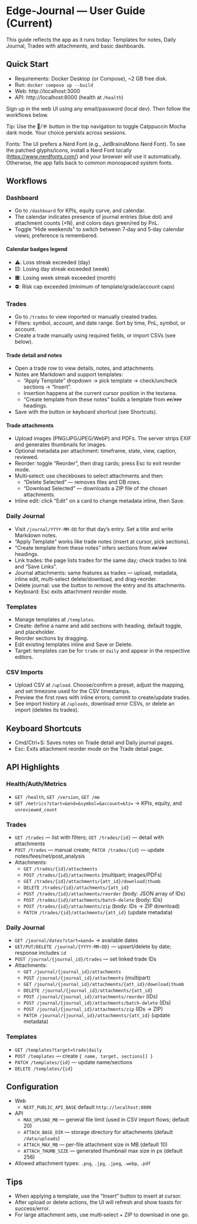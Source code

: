 # Edge‑Journal — User Guide (Current)

This guide reflects the app as it runs today: Templates for notes, Daily Journal, Trades with attachments, and basic dashboards.

## Quick Start
- Requirements: Docker Desktop (or Compose), ~2 GB free disk.
- Run: `docker compose up --build`
- Web: http://localhost:3000
- API: http://localhost:8000 (health at `/health`)

Sign up in the web UI using any email/password (local dev). Then follow the workflows below.

Tip: Use the 🌙/☀️ button in the top navigation to toggle Catppuccin Mocha dark mode. Your choice persists across sessions.

Fonts: The UI prefers a Nerd Font (e.g., JetBrainsMono Nerd Font). To see the patched glyphs/icons, install a Nerd Font locally (https://www.nerdfonts.com/) and your browser will use it automatically. Otherwise, the app falls back to common monospaced system fonts.

## Workflows

### Dashboard
- Go to `/dashboard` for KPIs, equity curve, and calendar.
- The calendar indicates presence of journal entries (blue dot) and attachment counts (×N), and colors days green/red by PnL.
- Toggle “Hide weekends” to switch between 7‑day and 5‑day calendar views; preference is remembered.

#### Calendar badges legend
- ⚠️: Loss streak exceeded (day)
- 🟨: Losing day streak exceeded (week)
- 🟧: Losing week streak exceeded (month)
- ⛔: Risk cap exceeded (minimum of template/grade/account caps)

### Trades
- Go to `/trades` to view imported or manually created trades.
- Filters: symbol, account, and date range. Sort by time, PnL, symbol, or account.
- Create a trade manually using required fields, or import CSVs (see below).

#### Trade detail and notes
- Open a trade row to view details, notes, and attachments.
- Notes are Markdown and support templates:
  - “Apply Template” dropdown → pick template → check/uncheck sections → “Insert”.
  - Insertion happens at the current cursor position in the textarea.
  - “Create template from these notes” builds a template from `##`/`###` headings.
- Save with the button or keyboard shortcut (see Shortcuts).

#### Trade attachments
- Upload images (PNG/JPG/JPEG/WebP) and PDFs. The server strips EXIF and generates thumbnails for images.
- Optional metadata per attachment: timeframe, state, view, caption, reviewed.
- Reorder: toggle “Reorder”, then drag cards; press Esc to exit reorder mode.
- Multi‑select: use checkboxes to select attachments and then:
  - “Delete Selected” — removes files and DB rows.
  - “Download Selected” — downloads a ZIP file of the chosen attachments.
- Inline edit: click “Edit” on a card to change metadata inline, then Save.

### Daily Journal
- Visit `/journal/YYYY-MM-DD` for that day’s entry. Set a title and write Markdown notes.
- “Apply Template” works like trade notes (insert at cursor, pick sections).
- “Create template from these notes” infers sections from `##`/`###` headings.
- Link trades: the page lists trades for the same day; check trades to link and “Save Links”.
- Journal attachments: same features as trades — upload, metadata, inline edit, multi‑select delete/download, and drag‑reorder.
- Delete journal: use the button to remove the entry and its attachments.
 - Keyboard: Esc exits attachment reorder mode.

### Templates
- Manage templates at `/templates`.
- Create: define a name and add sections with heading, default toggle, and placeholder.
- Reorder sections by dragging.
- Edit existing templates inline and Save or Delete.
- Target: templates can be for `trade` or `daily` and appear in the respective editors.

### CSV Imports
- Upload CSV at `/upload`. Choose/confirm a preset, adjust the mapping, and set timezone used for the CSV timestamps.
- Preview the first rows with inline errors; commit to create/update trades.
- See import history at `/uploads`, download error CSVs, or delete an import (deletes its trades).

## Keyboard Shortcuts
- Cmd/Ctrl+S: Saves notes on Trade detail and Daily journal pages.
- Esc: Exits attachment reorder mode on the Trade detail page.

## API Highlights

### Health/Auth/Metrics
- `GET /health`, `GET /version`, `GET /me`
- `GET /metrics?start=&end=&symbol=&account=&tz=` → KPIs, equity, and `unreviewed_count`

### Trades
- `GET /trades` — list with filters; `GET /trades/{id}` — detail with attachments
- `POST /trades` — manual create; `PATCH /trades/{id}` — update notes/fees/net/post_analysis
- Attachments:
  - `GET /trades/{id}/attachments`
  - `POST /trades/{id}/attachments` (multipart; images/PDFs)
  - `GET /trades/{id}/attachments/{att_id}/download|thumb`
  - `DELETE /trades/{id}/attachments/{att_id}`
  - `POST /trades/{id}/attachments/reorder` (body: JSON array of IDs)
  - `POST /trades/{id}/attachments/batch-delete` (body: IDs)
  - `POST /trades/{id}/attachments/zip` (body: IDs → ZIP download)
  - `PATCH /trades/{id}/attachments/{att_id}` (update metadata)

### Daily Journal
- `GET /journal/dates?start=&end=` → available dates
- `GET/PUT/DELETE /journal/{YYYY-MM-DD}` — upsert/delete by date; response includes `id`
- `POST /journal/{journal_id}/trades` — set linked trade IDs
- Attachments:
  - `GET /journal/{journal_id}/attachments`
  - `POST /journal/{journal_id}/attachments` (multipart)
  - `GET /journal/{journal_id}/attachments/{att_id}/download|thumb`
  - `DELETE /journal/{journal_id}/attachments/{att_id}`
  - `POST /journal/{journal_id}/attachments/reorder` (IDs)
  - `POST /journal/{journal_id}/attachments/batch-delete` (IDs)
  - `POST /journal/{journal_id}/attachments/zip` (IDs → ZIP)
  - `PATCH /journal/{journal_id}/attachments/{att_id}` (update metadata)

### Templates
- `GET /templates?target=trade|daily`
- `POST /templates` — create `{ name, target, sections[] }`
- `PATCH /templates/{id}` — update name/sections
- `DELETE /templates/{id}`

## Configuration
- Web
  - `NEXT_PUBLIC_API_BASE` default `http://localhost:8000`
- API
  - `MAX_UPLOAD_MB` — general file limit (used in CSV import flows; default 20)
  - `ATTACH_BASE_DIR` — storage directory for attachments (default `/data/uploads`)
  - `ATTACH_MAX_MB` — per-file attachment size in MB (default 10)
  - `ATTACH_THUMB_SIZE` — generated thumbnail max size in px (default 256)
- Allowed attachment types: `.png`, `.jpg`, `.jpeg`, `.webp`, `.pdf`

## Tips
- When applying a template, use the “Insert” button to insert at cursor.
- After upload or delete actions, the UI will refresh and show toasts for success/error.
- For large attachment sets, use multi‑select + ZIP to download in one go.
